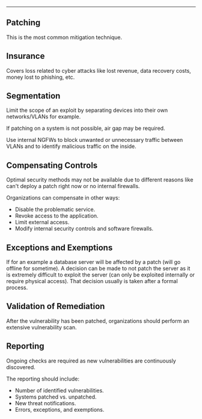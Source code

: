 
---

## Patching

This is the most common mitigation technique.

## Insurance

Covers loss related to cyber attacks like lost revenue, data recovery costs, money lost to phishing, etc.

## Segmentation 

Limit the scope of an exploit by separating devices into their own networks/VLANs for example. 

If patching on a system is not possible, air gap may be required.

Use internal NGFWs to block unwanted or unnecessary traffic between VLANs and to identify malicious traffic on the inside.

## Compensating Controls

Optimal security methods may not be available due to different reasons like can't deploy a patch right now or no internal firewalls.

Organizations can compensate in other ways:
- Disable the problematic service.
- Revoke access to the application.
- Limit external access.
- Modify internal security controls and software firewalls.

## Exceptions and Exemptions

If for an example a database server will be affected by a patch (will go offline for sometime). A decision can be made to not patch the server as it is extremely difficult to exploit the server (can only be exploited internally or require physical access). That decision usually is taken after a formal process.

## Validation of Remediation

After the vulnerability has been patched, organizations should perform an extensive vulnerability scan.

## Reporting

Ongoing checks are required as new vulnerabilities are continuously discovered. 

The reporting should include:
- Number of identified vulnerabilities.
- Systems patched vs. unpatched.
- New threat notifications.
- Errors, exceptions, and exemptions.

